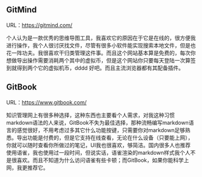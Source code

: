 <!--
 * @Author: kok-s0s
 * @Date: 2021-06-01 21:50:46
 * @LastEditTime: 2021-06-04 01:15:56
 * @Description: 实用工具
-->

## GitMind

URL：https://gitmind.com/

个人认为是一款优秀的思维导图工具，我喜欢它的原因在于它是在线的，很方便我进行操作，我个人很讨厌找文件，尽管有很多小软件能实现搜索本地文件，但是也花一阵功夫。我很喜欢干归类管理这件事。而且这个网站基本算是免费的，每次你想做导出操作需要消耗两个其中的虚拟币，但是这个网站你只要每天登陆一次算签到就得到两个它的虚拟机币，dddd 好吧。而且主流浏览器都有其配备插件。

## GitBook

URL：https://www.gitbook.com/

知识管理网上有很多种选择，这种东西也主要看个人需求，对我这种习惯markdown语法的人来说，GitBook不失为最佳选择，那种流畅编写markdown语言的感觉很好，不用考虑过多其它什么功能按键，只需要你对markdown足够熟悉。导出功能是付费的，但是它支持在线查看，无论在什么设备（只要能上网），你就可以随时查看你所做过的笔记，UI我也很喜欢，够简洁。国内很多人也推荐使用语雀，我也使用过一段时间，但说实话，语雀渲染的markdown样式我个人不是很喜欢。而且不知道为什么访问语雀有些卡顿；而GitBook，如果你能科学上网，我更推荐它。